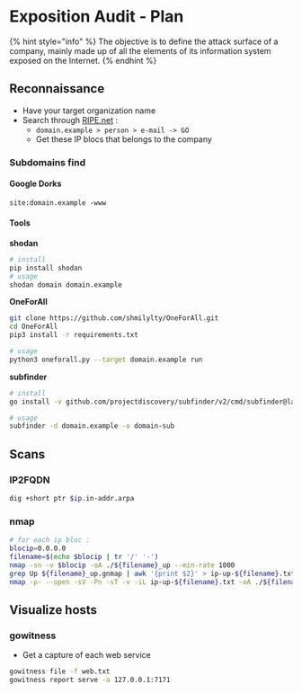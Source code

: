 # Exposition Audit - Plan

{% hint style="info" %}
The objective is to define the attack surface of a company, mainly made up of all the elements of its information system exposed on the Internet.
{% endhint %}

## Reconnaissance

* Have your target organization name
* Search through [RIPE.net](https://apps.db.ripe.net/db-web-ui/fulltextsearch) :&#x20;
  * `domain.example > person > e-mail -> GO`
  * Get these IP blocs that belongs to the company

### Subdomains find

#### Google Dorks

```txt
site:domain.example -www
```

#### Tools

**shodan**

```bash
# install
pip install shodan
# usage
shodan domain domain.example
```

**OneForAll**

```bash
git clone https://github.com/shmilylty/OneForAll.git
cd OneForAll
pip3 install -r requirements.txt

# usage
python3 oneforall.py --target domain.example run 
```

**subfinder**

```bash
# install 
go install -v github.com/projectdiscovery/subfinder/v2/cmd/subfinder@latest

# usage
subfinder -d domain.example -o domain-sub
```

## Scans

### IP2FQDN

```bash
dig +short ptr $ip.in-addr.arpa
```

### nmap

```bash
# for each ip bloc :
blocip=0.0.0.0
filename=$(echo $blocip | tr '/' '-')
nmap -sn -v $blocip -oA ./${filename}_up --min-rate 1000
grep Up ${filename}_up.gnmap | awk '{print $2}' > ip-up-${filename}.txt
nmap -p- --open -sV -Pn -sT -v -iL ip-up-${filename}.txt -oA ./${filename}-full-scan --min-rate 1000
```

## Visualize hosts

### gowitness

* Get a capture of each web service

```bash
gowitness file -f web.txt
gowitness report serve -a 127.0.0.1:7171
```
